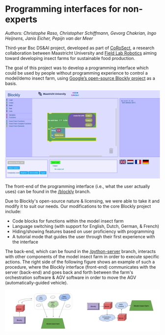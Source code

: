 # Programming interfaces for non-experts

*Authors: Christophe Raso, Christopher Schiffmann, Gevorg Chakrian, Ingo Heijnens, Janis Eicher, Pepijn van der Meer*

Third-year Bsc DS&AI project, developed as part of [CoRoSect](https://corosect.eu/), a research collaboration between Maastricht University and [Field Lab Robotics](https://www.fieldlabrobotics.com/) aiming toward developing insect farms for sustainable food production. 

The goal of this project was to develop a programming interface which could be used by people without programming experience to control a model/demo insect farm, using [Google’s open-source Blockly project](https://developers.google.com/blockly) as a basis.

![The front-end programming interface](./img/interface.png)

The front-end of the programming interface (i.e., what the user actually uses) can be found in the [/blockly](./tree/blockly) branch.

Due to Blockly's open-source nature & licensing, we were able to take it and modify it to suit our needs. Our modifications to the core Blockly project include:

- Code blocks for functions within the model insect farm
- Language switching (with support for English, Dutch, German, & French)
- Hiding/showing features based on user proficiency with programming
- A tutorial mode that guides the user through their first experience with the interface

The back-end, which can be found in the [/python-server](./tree/python-server) branch, interacts with other components of the model insect farm in order to execute specific actions. The right side of the following figure shows an example of such a procedure, where the Blockly interface (front-end) communicates with the server (back-end) and goes back and forth between the farm's orchestration software & AGV software in order to move the AGV (automatically-guided vehicle).

![](./img/interface_farm.png)
